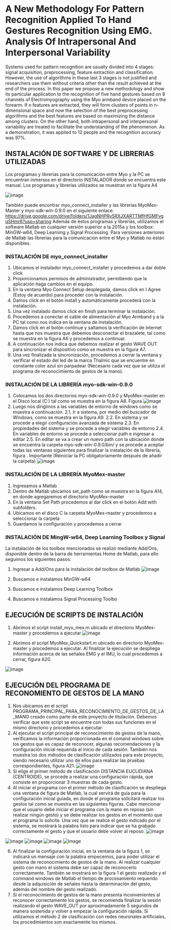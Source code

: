 
# A New Methodology For Pattern Recognition Applied To Hand Gestures Recognition Using EMG. Analysis Of Intrapersonal And Interpersonal Variability
Systems used for pattern recognition are usually divided into 4 stages: signal acquisition, preprocessing, feature extraction and classification. However, the use of algorithms in these last 3 stages is not justified and researchers use them without criteria other than the result achieved at the end of the process. In this paper we propose a new methodology and show its particular application to the recognition of five hand gestures based on 8 channels of Electromyography using the Myo armband device placed on the forearm. If n features are extracted, they will form clusters of points in n-dimensional space and now the selection of the best preprocessing algorithms and the best features are based on maximizing the distance among clusters. On the other hand, both intrapersonal and interpersonal variability are treated to facilitate the understanding of the phenomenon. As a demonstration, it was applied to 12 people and the recognition accuracy was 97%.


## INSTALACIÓN DE SOFTWARE Y DE LIBRERIAS UTILIZADAS
Los programas y librerías para la comunicación entre Myo y la PC se encuentran inmersos en el directorio INSTALADOR donde se encuentra este manual.
Los programas y librerías utilizados se muestran en la figura A4

![image](https://user-images.githubusercontent.com/33075700/161790544-8126f168-3631-4f0c-9980-39ea797a033e.png)

También puede encontrar myo_connect_installer y las librerías MyoMex-Master y myo-sdk-win-0.9.0 en el siguiente enlace:
https://drive.google.com/drive/folders/1JagNHPRv5RXJXARTTMfHfGMFvgqSHmr6?usp=sharing
Además de estos programas y librerías, utilizamos el software Matlab en cualquier versión superior a la 2015a y los toolbox: MinGW-w64, Deep Learning y Signal Processing. Para versiones anteriores de Matlab las librerías para la comunicación entre el Myo y Matlab no están disponibles.

### INSTALACIÓN DE myo_connect_installer
1. Ubicamos el instalador myo_connect_installer y procedemos a dar doble click
2. Proporcionamos permisos de administrador, permitiendo que la aplicación haga cambios en el equipo.
3. En la ventana Myo Connect Setup desplegada, damos click en I Agree (Estoy de acuerdo) para proceder con la instalación.
4. Damos click en el botón install y automáticamente procederá con la instalación.
5. Una vez instalado damos click en finish para terminar la instalación.
6. Procedemos a conectar el cable de alimentación al Myo Armband y a la PC tal como nos indica en la ventana de instalación.
7. Damos click en el botón continue y saltamos la verificación de internet hasta que nos muestra que debemos desconectar el brazalete, tal como se muestra en la figura A6 y procedemos a continuar.
8. A continuación nos indica que debemos realizar el gesto WAVE OUT para sincronizar el dispositivo como se muestra en la figura A7.
9. Una vez finalizada la sincronización, procedemos a cerrar la ventana y verificar el estado del led de la marca Thalmic que se encuentre en constante color azul sin parpadear (Necesario cada vez que se utiliza el programa de reconocimiento de gestos de la mano).

### INSTALACIÓN DE LA LIBRERÍA myo-sdk-win-0.9.0
1. Colocamos los dos directorios myo-sdk-win-0.9.0 y MyoMex-master en el Disco local (C:) tal como se muestra en la figura A8.
Figura
![image](https://user-images.githubusercontent.com/33075700/161790919-bc27b7a3-8589-4d7f-9971-72faf34cda57.png)
2. Luego nos dirigimos a las variables de entorno de windows como se muestra a continuación.
2.1. Ir a sistema, por medio del buscador de Windows, como se muestra en la figura A9.
2.2. En sistema y se procede a elegir configuración avanzada de sistema
2.3. En propiedades del sistema y se procede a elegir variables de entorno
2.4. En variables de entorno se procede a seleccionar path e ingresar a editar
2.5. En editar se va a crear un nuevo path con la ubicación donde se encuentra la carpeta myo-sdk-win-0.9.0/bin/ y se procede a aceptar todas las ventanas siguientes para finalizar la instalación de la librería, figura . Importante (Reiniciar la PC obligatoriamente después de añadir la carpeta)
![image](https://user-images.githubusercontent.com/33075700/161791467-82428b4f-8b7f-4c66-9e3d-495457fd478a.png)

### INSTALACIÓN DE LA LIBRERÍA MyoMex-master
1. Ingresamos a Matlab
2. Dentro de Matlab ubicamos set_path como se muestra en la figura A14, en donde agregaremos el directorio MyoMex-master
3. En la ventana Set Path procedemos al dar click en el botón Add with subfolders.
4. Ubicamos en el disco C la carpeta MyoMex-master y procedemos a seleccionar la carpeta
5. Guardamos la configuración y procedemos a cerrar

### INSTALACIÓN DE MingW-w64, Deep Learning Toolbox y Signal
La instalación de los toolbox mencionados se realizó mediante Add/Ons, disponible dentro de la barra de herramientas Home de Matlab, para ello seguimos los siguientes pasos:
1. Ingresar a Add/Ons para la instalación del toolbox de Matlab
 ![image](https://user-images.githubusercontent.com/33075700/161791745-a20ae71b-7009-4c14-b3b8-7432895e7a4c.png)
 
 2. Buscamos e instalamos MinGW-w64
 3. Buscamos e instalamos Deep Learning Toolbox
 4. Buscamos e instalamos Signal Processing Toolbo
 
 ## EJECUCIÓN DE SCRIPTS DE INSTALACIÓN
 1. Abrimos el script install_myo_mex.m ubicado el directorio MyoMex-master y procedemos a ejecutar
 ![image](https://user-images.githubusercontent.com/33075700/161792097-51de5688-8ba1-441b-8341-6b21ff5c1979.png)

2. Abrimos el script MyoMex_Quickstart.m ubicado en directorio MyoMex-master y procedemos a ejecutar. Al finalizar la ejecución se despliega información acerca de las señales EMG y el IMU, lo cual procedemos a cerrar, figura A20.

![image](https://user-images.githubusercontent.com/33075700/161792138-53782795-9c54-4477-b060-411a1280b263.png)

## EJECUCIÓN DEL PROGRAMA DE RECONOMIENTO DE GESTOS DE LA MANO
1. Nos ubicamos en el script PROGRAMA_PRINCIPAL_PARA_RECONOCIMIENTO_DE_GESTOS_DE_LA
_MANO creado como parte de este proyecto de titulación. Debemos verificar que este script se encuentre con todas sus funciones en el mismo directorio y procedemos a ejecutar.
3. Al ejecutar el script principal de reconocimiento de gestos de la mano, verificamos la información proporcionada en el comand windows sobre los gestos que es capaz de reconocer, algunas recomendaciones y la configuración inicial requerida al inicio de cada sesión. También nos muestra los dos métodos de clasificación utilizados para este proyecto, siendo necesario utilizar uno de ellos para realizar las pruebas correspondientes, figura A21.
![image](https://user-images.githubusercontent.com/33075700/161792360-fc0b024e-e8c9-42ad-941c-e50a064c407c.png)
4. Si elige el primer método de clasificación DISTANCIA EUCLIDIANA (CENTROIDE), se procede a realizar una configuración rápida, que consiste en proporcionar 3 muestras de cada gesto.
5. Al iniciar el programa con el primer método de clasificación se despliega una ventana de figura de Matlab, la cual servirá de guía para la configuración inicial guiada, en donde el programa solicitará realizar los gestos tal como se muestra en las siguientes figuras. Cabe mencionar que el usuario debe iniciar el programa con la mano en reposo (sin realizar ningún gesto) y se debe realizar los gestos en el momento que el programa lo solicite. Una vez que se realice el gesto indicado por el sistema, se mostrará la palabra listo para indicar que se ha grabado correctamente el gesto y que el usuario debe volver al reposo.
![image](https://user-images.githubusercontent.com/33075700/161792458-55a58b3d-55ba-4678-bb80-543260556cf8.png)

![image](https://user-images.githubusercontent.com/33075700/161792505-44a00680-a0c7-408e-a875-8417328e7230.png)
![image](https://user-images.githubusercontent.com/33075700/161792539-cbb4b78d-cdfb-4206-b460-b558ba9a6ade.png)
![image](https://user-images.githubusercontent.com/33075700/161792568-514e747b-df1a-4a69-8be0-2128fa5c5b94.png)
![image](https://user-images.githubusercontent.com/33075700/161792616-ac857b6e-f91d-4b66-bc2c-265c1b64adb0.png)

6. Al finalizar la configuración inicial, en la ventana de la figura 1, se indicará un mensaje con la palabra empecemos, para poder utilizar el sistema de reconocimiento de gestos de la mano. Al realizar cualquier gesto con mano el sistema debe ser capaz de reconocerlo correctamente. También se mostrará en la figura 1 el gesto realizado y el command windows de Matlab el tiempo de procesamiento requerido desde la adquisición de señales hasta la determinación del gesto, además del nombre del gesto realizado.
7. Si el reconocimiento de gestos de la mano presenta inconvenientes al reconocer correctamente los gestos, se recomienda finalizar la sesión realizando el gesto WAVE_OUT por aproximadamente 5 segundos de manera sostenida y volver a empezar la configuración rápida.
Si utilizamos el método 2 de clasificación con redes neuronales artificiales, los procedimientos son exactamente los mismos.



